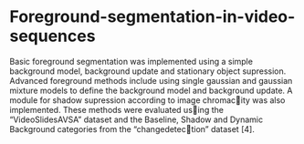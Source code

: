 # Foreground-segmentation-in-video-sequences

Basic foreground segmentation was implemented using a simple background model, background update and stationary object supression. Advanced foreground methods include using single gaussian and gaussian mixture models to define the background model and background update. A module for shadow supression according to image chromacity was also implemented. These methods were evaluated using the “VideoSlidesAVSA” dataset and the Baseline, Shadow and Dynamic Background categories from the “changedetection” dataset [4].
